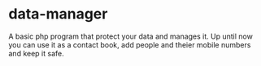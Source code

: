 data-manager
============

A basic php program that protect your data and manages it.
Up until now you can use it as a contact book, add people and theier mobile numbers and keep it safe.
